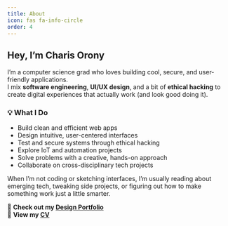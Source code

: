 ```yaml
---
title: About
icon: fas fa-info-circle
order: 4
---
```


## Hey, I’m **Charis Orony**

I’m a computer science grad who loves building cool, secure, and user-friendly applications.  
I mix **software engineering**, **UI/UX design**, and a bit of **ethical hacking** to create digital experiences that actually work (and look good doing it).

### 💡 What I Do
- Build clean and efficient web apps  
- Design intuitive, user-centered interfaces  
- Test and secure systems through ethical hacking  
- Explore IoT and automation projects  
- Solve problems with a creative, hands-on approach
- Collaborate on cross-disciplinary tech projects  

When I’m not coding or sketching interfaces, I’m usually reading about emerging tech, tweaking side projects, or figuring out how to make something work just a little smarter.

🔗 **Check out my [Design Portfolio](https://www.canva.com/design/DAGhKOXwsow/EmZzTch3RUUArrTZ_kMV1A/edit?ui=eyJEIjp7IlAiOnsiQiI6ZmFsc2V9fX0)**  
📄 **View my [CV](https://docs.google.com/document/d/1XJ5ToqZQwdclKa2gsPdM--GPfsSnvFAfn6uFjAsETRo/edit?usp=sharing)**  
